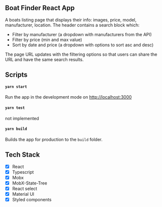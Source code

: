 ## Boat Finder React App

A boats listing page that displays their info: images, price, model, manufacturer, location.
The header contains a search block which:
* Filter by manufacturer (a dropdown with manufacturers from the API)
* Filter by price (min and max value)
* Sort by date and price (a dropdown with options to sort asc and desc)

The page URL updates with the filtering options so that users can share the URL and have the same search results.

## Scripts

#### `yarn start`

Run the app in the development mode on [http://localhost:3000](http://localhost:3000)

#### `yarn test`

not implemented

#### `yarn build`

Builds the app for production to the `build` folder.

## Tech Stack
- [x] React
- [x] Typescript
- [x] Mobx
- [x] MobX-State-Tree
- [x] React select
- [x] Material UI
- [x] Styled components
